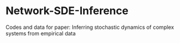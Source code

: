 # Network-SDE-Inference
Codes and data for paper: Inferring stochastic dynamics of complex systems from empirical data
